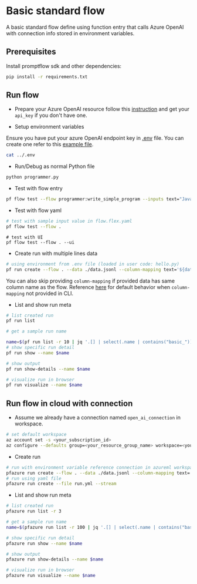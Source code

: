 # Basic standard flow
A basic standard flow define using function entry that calls Azure OpenAI with connection info stored in environment variables.

## Prerequisites

Install promptflow sdk and other dependencies:
```bash
pip install -r requirements.txt
```

## Run flow

- Prepare your Azure OpenAI resource follow this [instruction](https://learn.microsoft.com/en-us/azure/cognitive-services/openai/how-to/create-resource?pivots=web-portal) and get your `api_key` if you don't have one.

- Setup environment variables

Ensure you have put your azure OpenAI endpoint key in [.env](../.env) file. You can create one refer to this [example file](../.env.example).

```bash
cat ../.env
```

- Run/Debug as normal Python file
```bash
python programmer.py
```

- Test with flow entry
```bash
pf flow test --flow programmer:write_simple_program --inputs text="Java Hello World!"
```

- Test with flow yaml
```bash
# test with sample input value in flow.flex.yaml
pf flow test --flow .
```

```shell
# test with UI
pf flow test --flow . --ui
```

- Create run with multiple lines data
```bash
# using environment from .env file (loaded in user code: hello.py)
pf run create --flow . --data ./data.jsonl --column-mapping text='${data.text}' --stream
```

You can also skip providing `column-mapping` if provided data has same column name as the flow.
Reference [here](https://aka.ms/pf/column-mapping) for default behavior when `column-mapping` not provided in CLI.

- List and show run meta
```bash
# list created run
pf run list

# get a sample run name

name=$(pf run list -r 10 | jq '.[] | select(.name | contains("basic_")) | .name'| head -n 1 | tr -d '"')
# show specific run detail
pf run show --name $name

# show output
pf run show-details --name $name

# visualize run in browser
pf run visualize --name $name
```

## Run flow in cloud with connection

- Assume we already have a connection named `open_ai_connection` in workspace.

```bash
# set default workspace
az account set -s <your_subscription_id>
az configure --defaults group=<your_resource_group_name> workspace=<your_workspace_name>
```

- Create run
```bash
# run with environment variable reference connection in azureml workspace
pfazure run create --flow . --data ./data.jsonl --column-mapping text='${data.text}' --environment-variables OPENAI_API_KEY='${open_ai_connection.api_key}' AZURE_OPENAI_ENDPOINT='${open_ai_connection.api_base}' --stream
# run using yaml file
pfazure run create --file run.yml --stream
```

- List and show run meta
```bash
# list created run
pfazure run list -r 3

# get a sample run name
name=$(pfazure run list -r 100 | jq '.[] | select(.name | contains("basic_")) | .name'| head -n 1 | tr -d '"')

# show specific run detail
pfazure run show --name $name

# show output
pfazure run show-details --name $name

# visualize run in browser
pfazure run visualize --name $name
```
